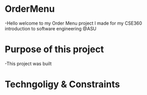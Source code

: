 # OrderMenu
-Hello welcome to my Order Menu project I made for my CSE360 introduction to software engineering @ASU

# Purpose of this project
-This project was built

# Techngoligy & Constraints
